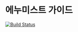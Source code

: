 # 에누미스트 가이드

[![Build Status](https://travis-ci.com/wooritech/enumist-docs.svg?branch=master)](https://travis-ci.com/wooritech/enumist-docs)

